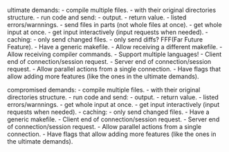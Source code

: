 ultimate demands:
    - compile multiple files.
        - with their original directories structure.
    - run code and send:
        - output.
        - return value.
        - listed errors/warnnings.
    - send files in parts (not whole files at once).
    - get whole input at once.
    - get input interactively (input requests when needed).
    - caching:
        - only send changed files.
        - only send diffs? FFF(Far Future Feature).
    - Have a generic makefile.
    - Allow receiving a different makefile.
    - Allow receiving compiler commands.
    - Support multiple languages!
    - Client end of connection/session request.
    - Server end of connection/session request.
    - Allow parallel actions from a single connection.
    - Have flags that allow adding more features (like the ones in the ultimate demands).

compromised demands:
    - compile multiple files.
        - with their original directories structure.
    - run code and send:
        - output.
        - return value.
        - listed errors/warnnings.
    - get whole input at once.
    - get input interactively (input requests when needed).
    - caching:
        - only send changed files.
    - Have a generic makefile.
    - Client end of connection/session request.
    - Server end of connection/session request.
    - Allow parallel actions from a single connection.
    - Have flags that allow adding more features (like the ones in the ultimate demands).

